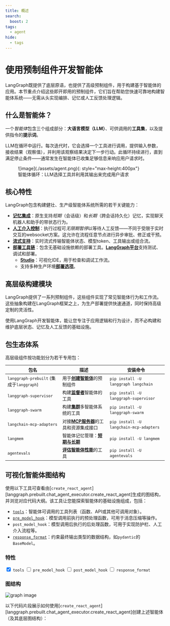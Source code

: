 ```yaml
---
title: 概述
search:
  boost: 2
tags:
  - agent
hide:
  - tags
---
```


# 使用预制组件开发智能体

LangGraph既提供了底层原语，也提供了高级预制组件，用于构建基于智能体的应用。本节重点介绍这些即开即用的预制组件，它们旨在帮助您快速可靠地构建智能体系统——无需从头实现编排、记忆或人工反馈处理逻辑。

## 什么是智能体？

一个*智能体*包含三个组成部分：**大语言模型（LLM）**、可供调用的**工具集**，以及提供指令的**提示词**。

LLM在循环中运行。每次迭代时，它会选择一个工具进行调用，提供输入参数，接收结果（观察值），并利用该观察结果决定下一步行动。此循环持续进行，直到满足停止条件——通常发生在智能体已收集足够信息来响应用户请求时。

<figure markdown="1">
![image](./assets/agent.png){: style="max-height:400px"}
<figcaption>智能体循环：LLM选择工具并利用其输出来完成用户请求</figcaption>
</figure>

## 核心特性

LangGraph包含构建健壮、生产级智能体系统所需的若干关键能力：

- [**记忆集成**](../how-tos/memory/add-memory.md)：原生支持*短期*（会话级）和*长期*（跨会话持久化）记忆，实现聊天机器人和助手的带状态行为。
- [**人工介入控制**](../concepts/human_in_the_loop.md)：执行过程可*无限期暂停*以等待人工反馈——不同于受限于实时交互的websocket方案。这允许在流程任意节点进行异步审批、修正或干预。
- [**流式支持**](../how-tos/streaming.md)：实时流式传输智能体状态、模型token、工具输出或组合流。
- [**部署工具链**](./deployment.md)：包含无基础设施依赖的部署工具。[**LangGraph平台**](https://langchain-ai.github.io/langgraph/concepts/langgraph_platform/)支持测试、调试和部署。
    - **[Studio](https://langchain-ai.github.io/langgraph/concepts/langgraph_studio/)**：可视化IDE，用于检查和调试工作流。
    - 支持多种生产环境[**部署选项**](https://langchain-ai.github.io/langgraph/concepts/deployment_options.md)。

## 高层级构建模块

LangGraph提供了一系列预制组件，这些组件实现了常见智能体行为和工作流。这些抽象构建在LangGraph框架之上，为生产部署提供快速通道，同时保持高级定制的灵活性。

使用LangGraph开发智能体，能让您专注于应用逻辑和行为设计，而不必构建和维护底层状态、记忆及人工反馈的基础设施。

## 包生态体系

高层级组件按功能划分为若干专用包：

| 包名                                      | 描述                                                                 | 安装命令                            |
|--------------------------------------------|-----------------------------------------------------------------------------|-----------------------------------------|
| `langgraph-prebuilt` (集成于`langgraph`) | 用于[**创建智能体**](./agents.md)的预制组件                     | `pip install -U langgraph langchain`    |
| `langgraph-supervisor`                     | 构建[**监督者**](./multi-agent.md#supervisor)智能体的工具     | `pip install -U langgraph-supervisor`   |
| `langgraph-swarm`                          | 构建[**集群**](./multi-agent.md#swarm)多智能体系统的工具 | `pip install -U langgraph-swarm`        |
| `langchain-mcp-adapters`                   | 对接[**MCP服务器**](./mcp.md)的工具和资源集成接口 | `pip install -U langchain-mcp-adapters` |
| `langmem`                                  | 智能体记忆管理：[**短期与长期**](../how-tos/memory/add-memory.md)        | `pip install -U langmem`                |
| `agentevals`                               | [**评估智能体性能**](./evals.md)的工具                   | `pip install -U agentevals`             |

## 可视化智能体图结构

使用以下工具可查看由[`create_react_agent`][langgraph.prebuilt.chat_agent_executor.create_react_agent]生成的图结构，并浏览对应代码大纲。该工具让您能探索智能体的基础设施组成，包括：

* [`tools`](../agents/tools.md)：智能体可调用的工具列表（函数、API或其他可调用对象）。
* [`pre_model_hook`](../how-tos/create-react-agent-manage-message-history.ipynb)：模型调用前执行的预处理函数，可用于消息压缩等操作。
* `post_model_hook`：模型调用后执行的后处理函数，可用于实现防护栏、人工介入流程等。
* [`response_format`](../agents/agents.md#6-configure-structured-output)：约束最终输出类型的数据结构，如`pydantic`的`BaseModel`。

<div class="agent-layout">
  <div class="agent-graph-features-container">
    <div class="agent-graph-features">
      <h3 class="agent-section-title">特性</h3>
      <label><input type="checkbox" id="tools" checked> <code>tools</code></label>
      <label><input type="checkbox" id="pre_model_hook"> <code>pre_model_hook</code></label>
      <label><input type="checkbox" id="post_model_hook"> <code>post_model_hook</code></label>
      <label><input type="checkbox" id="response_format"> <code>response_format</code></label>
    </div>
  </div>

  <div class="agent-graph-container">
    <h3 class="agent-section-title">图结构</h3>
    <img id="agent-graph-img" src="../assets/react_agent_graphs/0001.svg" alt="graph image" style="max-width: 100%;"/>
  </div>
</div>


以下代码片段展示如何使用[`create_react_agent`][langgraph.prebuilt.chat_agent_executor.create_react_agent]创建上述智能体（及其底层图结构）：

<div class="language-python">
  <pre><code id="agent-code" class="language-python"></code></pre>
</div>


<script>
function getCheckedValue(id) {
  return document.getElementById(id).checked ? "1" : "0";
}

function getKey() {
  return [
    getCheckedValue("response_format"),
    getCheckedValue("post_model_hook"),
    getCheckedValue("pre_model_hook"),
    getCheckedValue("tools")
  ].join("");
}

function generateCodeSnippet({ tools, pre, post, response }) {
  const lines = [
    "from langgraph.prebuilt import create_react_agent",
    "from langchain_openai import ChatOpenAI"
  ];

  if (response) lines.push("from pydantic import BaseModel");

  lines.push("", 'model = ChatOpenAI("o4-mini")', "");

  if (tools) {
    lines.push(
      "def tool() -> None:",
      '    """测试工具。"""',
      "    ...",
      ""
    );
  }

  if (pre) {
    lines.push(
      "def pre_model_hook() -> None:",
      '    """模型预处理钩子。"""',
      "    ...",
      ""
    );
  }

  if (post) {
    lines.push(
      "def post_model_hook() -> None:",
      '    """模型后处理钩子。"""',
      "    ...",
      ""
    );
  }

  if (response) {
    lines.push(
      "class ResponseFormat(BaseModel):",
      '    """智能体响应格式。"""',
      "    result: str",
      ""
    );
  }

  lines.push("agent = create_react_agent(");
  lines.push("    model,");

  if (tools) lines.push("    tools=[tool],");
  if (pre) lines.push("    pre_model_hook=pre_model_hook,");
  if (post) lines.push("    post_model_hook=post_model_hook,");
  if (response) lines.push("    response_format=ResponseFormat,");

  lines.push(")", "", "agent.get_graph().draw_mermaid_png()");

  return lines.join("\n");
}

async function render() {
  const key = getKey();
  document.getElementById("agent-graph-img").src = `../assets/react_agent_graphs/${key}.svg`;

  const state = {
    tools: document.getElementById("tools").checked,
    pre: document.getElementById("pre_model_hook").checked,
    post: document.getElementById("post_model_hook").checked,
    response: document.getElementById("response_format").checked
  };

  document.getElementById("agent-code").textContent = generateCodeSnippet(state);
}

function initializeWidget() {
  render(); // 此处无需`await`
  document.querySelectorAll(".agent-graph-features input").forEach((input) => {
    input.addEventListener("change", render);
  });
}

// 初始化逻辑（适用于完整加载和SPA导航）
window.addEventListener("DOMContentLoaded", initializeWidget);
document$.subscribe(initializeWidget);
</script>